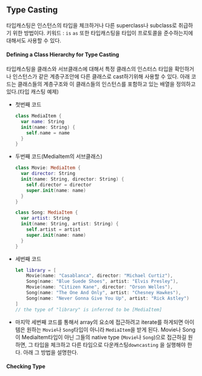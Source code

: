 ## Type Casting

타입캐스팅은 인스턴스의 타입을 체크하거나 다른 superclass나 subclass로 취급하기 위한 방법이다.
키워드 : `is` `as`
또한 타입캐스팅을 타입이 프로토콜을 준수하는지에 대해서도 사용할 수 있다.

#### Defining a Class Hierarchy for Type Casting
타입캐스팅을 클래스와 서브클래스에 대해서 특정 클래스의 인스터스 타입을 확인하거나 인스턴스가 같은 계층구조안에 다른 클래스로 cast하기위해 사용할 수 있다. 아래 코드는 클래스들의 계층구조와 이 클래스들의 인스턴스를 포함하고 있는 배열을 정의하고 있다.(타입 캐스팅 예제)

* 첫번째 코드
    ```swift
    class MediaItem {
      var name: String
      init(name: String) {
        self.name = name
      }
    }
    ```
* 두번째 코드(MediaItem의 서브클래스)
    ```swift
    class Movie: MediaItem {
      var director: String
      init(name: String, director: String) {
        self.director = director
        super.init(name: name)
      }
    }

    class Song: MediaItem {
      var artist: String
      init(name: String, artist: String) {
        self.artist = artist
        super.init(name: name)
      }
    }
    ```
* 세번째 코드
    ```swift
    let library = [
        Movie(name: "Casablanca", director: "Michael Curtiz"),
        Song(name: "Blue Suede Shoes", artist: "Elvis Presley"),
        Movie(name: "Citizen Kane", director: "Orson Welles"),
        Song(name: "The One And Only", artist: "Chesney Hawkes"),
        Song(name: "Never Gonna Give You Up", artist: "Rick Astley")
    ]
    // the type of "library" is inferred to be [MediaItem]

    ```
* 마지막 세번째 코드를 통해서 array의 요소에 접근하려고 iterate를 하게되면 아이템은 원하는 `Movie`나 `Song`타입이 아니라 `MediaItem`을 받게 된다. Movie나 Song이 MediaItem타입이 아닌 그들의 native type (`Movie`나 `Song`)으로 접근하길 원하면, 그 타입을 체크하고 다른 타임으로 다운캐스팅`downcasting` 을 실행해야 한다. 아래 그 방법을 설명한다.

#### Checking Type
